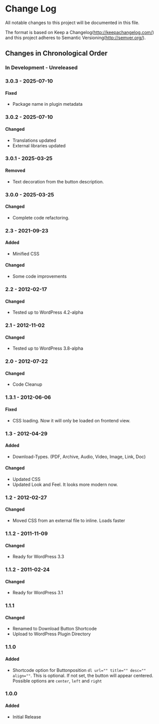 # Change Log

All notable changes to this project will be documented in this file.

The format is based on Keep a Changelog(http://keepachangelog.com/)
and this project adheres to Semantic Versioning(http://semver.org/).

<!--
GitHub MD Syntax:
https://docs.github.com/en/get-started/writing-on-github/getting-started-with-writing-and-formatting-on-github/basic-writing-and-formatting-syntax

Highlighting:
https://docs.github.com/assets/cb-41128/mw-1440/images/help/writing/alerts-rendered.webp

> !NOTE
> Highlights information that users should take into account, even when skimming.

> !IMPORTANT
> Crucial information necessary for users to succeed.

> !WARNING
> Critical content demanding immediate user attention due to potential risks.
-->

## Changes in Chronological Order

### In Development - Unreleased

<!--
Section Order:

#### Added
#### Fixed
#### Changed
#### Deprecated
#### Removed
#### Security
-->

### 3.0.3 - 2025-07-10

#### Fixed

- Package name in plugin metadata

### 3.0.2 - 2025-07-10

#### Changed

- Translations updated
- External libraries updated

### 3.0.1 - 2025-03-25

#### Removed

- Text decoration from the button description.

### 3.0.0 - 2025-03-25

#### Changed

- Complete code refactoring.

### 2.3 - 2021-09-23

#### Added

- Minified CSS

#### Changed

- Some code improvements

### 2.2 - 2012-02-17

#### Changed

- Tested up to WordPress 4.2-alpha

### 2.1 - 2012-11-02

#### Changed

- Tested up to WordPress 3.8-alpha

### 2.0 - 2012-07-22

#### Changed

- Code Cleanup

### 1.3.1 - 2012-06-06

#### Fixed

- CSS loading. Now it will only be loaded on frontend view.

### 1.3 - 2012-04-29

#### Added

- Download-Types. (PDF, Archive, Audio, Video, Image, Link, Doc)

#### Changed

- Updated CSS
- Updated Look and Feel. It looks more modern now.

### 1.2 - 2012-02-27

#### Changed

- Moved CSS from an external file to inline. Loads faster

### 1.1.2 - 2011-11-09

#### Changed

- Ready for WordPress 3.3

### 1.1.2 - 2011-02-24

#### Changed

- Ready for WordPress 3.1

### 1.1.1

#### Changed

- Renamed to Download Button Shortcode
- Upload to WordPress Plugin Directory

### 1.1.0

#### Added

- Shortcode option for Buttonposition `dl url="" title="" desc="" align=""`. This
  is optional. If not set, the button will appear centered. Possible options are
  `center`, `left` and `right`

### 1.0.0

#### Added

- Initial Release

